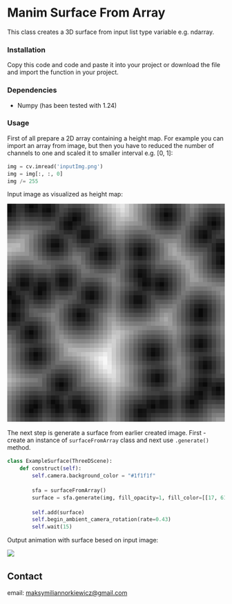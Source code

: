 # Manim Surface From Array
This class creates a 3D surface from input list type variable e.g. ndarray.


### Installation
Copy this code and code and paste it into your project or download the file and import the function in your project.


### Dependencies
- Numpy (has been tested with 1.24)


### Usage
First of all prepare a 2D array containing a height map.
For example you can import an array from image, but then you have to reduced the number of channels to one and scaled it to smaller interval e.g. [0, 1]:

```python
img = cv.imread('inputImg.png')
img = img[:, :, 0]
img /= 255
```

Input image as visualized as height map:
<p float="left">
  <img src="imgs/inputImg.png"/>
</p>

The next step is generate a surface from earlier created image.
First - create an instance of `surfaceFromArray` class and next use `.generate()` method.

```python
class ExampleSurface(ThreeDScene):
    def construct(self):
        self.camera.background_color = "#1f1f1f"

        sfa = surfaceFromArray()
        surface = sfa.generate(img, fill_opacity=1, fill_color=[[17, 61, 0], [138, 255, 92]])

        self.add(surface)
        self.begin_ambient_camera_rotation(rate=0.43)
        self.wait(15)
```

Output animation with surface besed on input image:
<p float="left">
  <img src="imgs/exampleSurface.gif"/>
</p>


## Contact
email: maksymiliannorkiewicz@gmail.com
